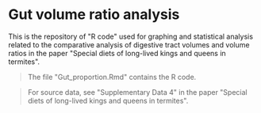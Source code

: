 # Gut volume ratio analysis
 
This is the repository of "R code" used for graphing and statistical analysis related to the comparative analysis of digestive tract volumes and volume ratios in the paper "Special diets of long-lived kings and queens in termites".


> The file "Gut_proportion.Rmd" contains the R code.

> For source data, see "Supplementary Data 4" in the paper "Special diets of long-lived kings and queens in termites".
